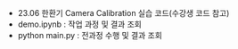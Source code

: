 - 23.06 한환기 Camera Calibration 실습 코드(수강생 코드 참고)
- demo.ipynb : 작업 과정 및 결과 조회
- python main.py : 전과정 수행  및 결과 조회
